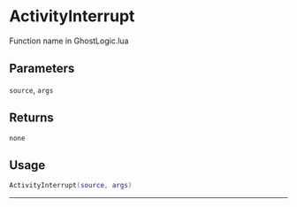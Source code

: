 # ActivityInterrupt
Function name in GhostLogic.lua
## Parameters
`source`, `args`
## Returns
`none`
## Usage
```lua
ActivityInterrupt(source, args)
```
---

